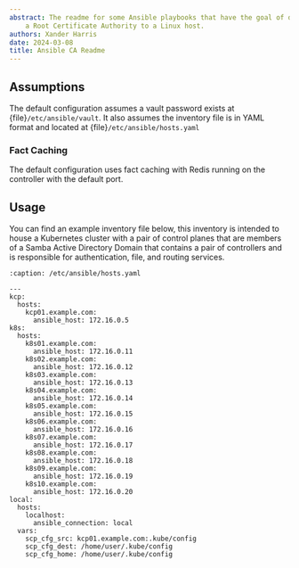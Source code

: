 ```yaml
---
abstract: The readme for some Ansible playbooks that have the goal of deploying
    a Root Certificate Authority to a Linux host.
authors: Xander Harris
date: 2024-03-08
title: Ansible CA Readme
---
```


## Assumptions

The default configuration assumes a vault password exists at
{file}`/etc/ansible/vault`. It also assumes the inventory file is in YAML format
and located at {file}`/etc/ansible/hosts.yaml`

### Fact Caching

The default configuration uses fact caching with Redis running on the controller
with the default port.

## Usage

You can find an example inventory file below, this inventory is intended
to house a Kubernetes cluster with a pair of control planes that are members
of a Samba Active Directory Domain that contains a pair of controllers and
is responsible for authentication, file, and routing services.

```{code-block} yaml
:caption: /etc/ansible/hosts.yaml

---
kcp:
  hosts:
    kcp01.example.com:
      ansible_host: 172.16.0.5
k8s:
  hosts:
    k8s01.example.com:
      ansible_host: 172.16.0.11
    k8s02.example.com:
      ansible_host: 172.16.0.12
    k8s03.example.com:
      ansible_host: 172.16.0.13
    k8s04.example.com:
      ansible_host: 172.16.0.14
    k8s05.example.com:
      ansible_host: 172.16.0.15
    k8s06.example.com:
      ansible_host: 172.16.0.16
    k8s07.example.com:
      ansible_host: 172.16.0.17
    k8s08.example.com:
      ansible_host: 172.16.0.18
    k8s09.example.com:
      ansible_host: 172.16.0.19
    k8s10.example.com:
      ansible_host: 172.16.0.20
local:
  hosts:
    localhost:
      ansible_connection: local
  vars:
    scp_cfg_src: kcp01.example.com:.kube/config
    scp_cfg_dest: /home/user/.kube/config
    scp_cfg_home: /home/user/.kube/config
```
